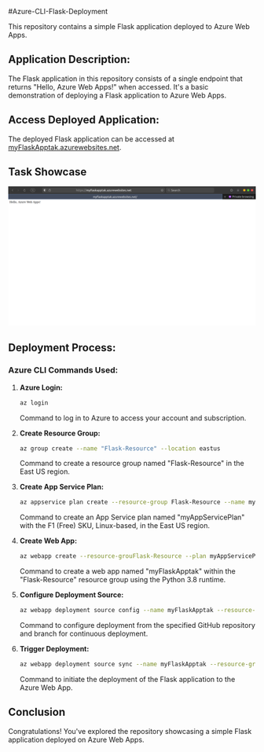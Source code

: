 #Azure-CLI-Flask-Deployment

This repository contains a simple Flask application deployed to Azure Web Apps.

## Application Description:

The Flask application in this repository consists of a single endpoint that returns "Hello, Azure Web Apps!" when accessed. It's a basic demonstration of deploying a Flask application to Azure Web Apps.

## Access Deployed Application:

The deployed Flask application can be accessed at [myFlaskApptak.azurewebsites.net](https://myFlaskApptak.azurewebsites.net).
## Task Showcase

![Screenshot](img1.png)

## Deployment Process:

### Azure CLI Commands Used:

1. **Azure Login:**

    ```bash
    az login
    ```

    Command to log in to Azure to access your account and subscription.

2. **Create Resource Group:**

    ```bash
    az group create --name "Flask-Resource" --location eastus
    ```

    Command to create a resource group named "Flask-Resource" in the East US region.

3. **Create App Service Plan:**

    ```bash
    az appservice plan create --resource-group Flask-Resource --name myAppServicePlan --sku F1 --is-linux --location eastus
    ```

    Command to create an App Service plan named "myAppServicePlan" with the F1 (Free) SKU, Linux-based, in the East US region.

4. **Create Web App:**

    ```bash
    az webapp create --resource-grouFlask-Resource --plan myAppServicePlan --name myFlaskApptak --runtime "PYTHON|3.8"
    ```

    Command to create a web app named "myFlaskApptak" within the "Flask-Resource" resource group using the Python 3.8 runtime.

5. **Configure Deployment Source:**

    ```bash
    az webapp deployment source config --name myFlaskApptak --resource-group Triluxo-Task --repo-url https://github.com/ChinmayGajul/Triluxo-Technologies-Private-Limited---Task.git --branch main --manual-integration
    ```

    Command to configure deployment from the specified GitHub repository and branch for continuous deployment.

6. **Trigger Deployment:**

    ```bash
    az webapp deployment source sync --name myFlaskApptak --resource-group Flask-Resource
    ```

    Command to initiate the deployment of the Flask application to the Azure Web App.
   
## Conclusion

Congratulations! You've explored the repository showcasing a simple Flask application deployed on Azure Web Apps. 
